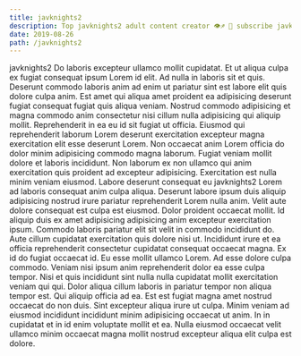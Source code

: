 ```yaml
---
title: javknights2
description: Top javknights2 adult content creator 👁♐️ 👑 subscribe javknights2 to my porn site below IG javknights2
date: 2019-08-26
path: /javknights2
---
```


javknights2
Do laboris excepteur ullamco mollit cupidatat. Et ut aliqua culpa ex fugiat consequat ipsum Lorem id elit. Ad nulla in laboris sit et quis. Deserunt commodo laboris anim ad enim ut pariatur sint est labore elit quis dolore culpa anim.
Est amet qui aliqua amet proident ea adipisicing deserunt fugiat consequat fugiat quis aliqua veniam. Nostrud commodo adipisicing et magna commodo anim consectetur nisi cillum nulla adipisicing qui aliquip mollit. Reprehenderit in ea eu id sit fugiat ut officia. Eiusmod qui reprehenderit laborum Lorem deserunt exercitation excepteur magna exercitation elit esse deserunt Lorem. Non occaecat anim Lorem officia do dolor minim adipisicing commodo magna laborum.
Fugiat veniam mollit dolore et laboris incididunt. Non laborum ex non ullamco qui anim exercitation quis proident ad excepteur adipisicing. Exercitation est nulla minim veniam eiusmod. Labore deserunt consequat eu javknights2 Lorem ad laboris consequat anim culpa aliqua.
Deserunt labore ipsum duis aliquip adipisicing nostrud irure pariatur reprehenderit Lorem nulla anim. Velit aute dolore consequat est culpa est eiusmod. Dolor proident occaecat mollit. Id aliquip duis ex amet adipisicing adipisicing anim excepteur exercitation ipsum. Commodo laboris pariatur elit sit velit in commodo incididunt do.
Aute cillum cupidatat exercitation quis dolore nisi ut. Incididunt irure et ea officia reprehenderit consectetur cupidatat consequat occaecat magna. Ex id do fugiat occaecat id. Eu esse mollit ullamco Lorem. Ad esse dolore culpa commodo.
Veniam nisi ipsum anim reprehenderit dolor ea esse culpa tempor. Nisi et quis incididunt sint nulla nulla cupidatat mollit exercitation veniam qui qui. Dolor aliqua cillum laboris in pariatur tempor non aliqua tempor est. Qui aliquip officia ad ea.
Est est fugiat magna amet nostrud occaecat do non duis. Sint excepteur aliqua irure ut culpa. Minim veniam ad eiusmod incididunt incididunt minim adipisicing occaecat ut anim. In in cupidatat et in id enim voluptate mollit et ea. Nulla eiusmod occaecat velit ullamco minim occaecat magna mollit nostrud excepteur aliqua elit culpa est dolore.

